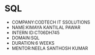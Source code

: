 # SQL

* COMPANY:CODTECH IT SSOLUTIONS
* NAME:KIMAYA KANTILAL PAWAR
* INTERN ID:CT06DH745
* DOMAIN:SQL
* DURATION:6 WEEKS
* MENTOR:NEELA SANTHOSH KUMAR
